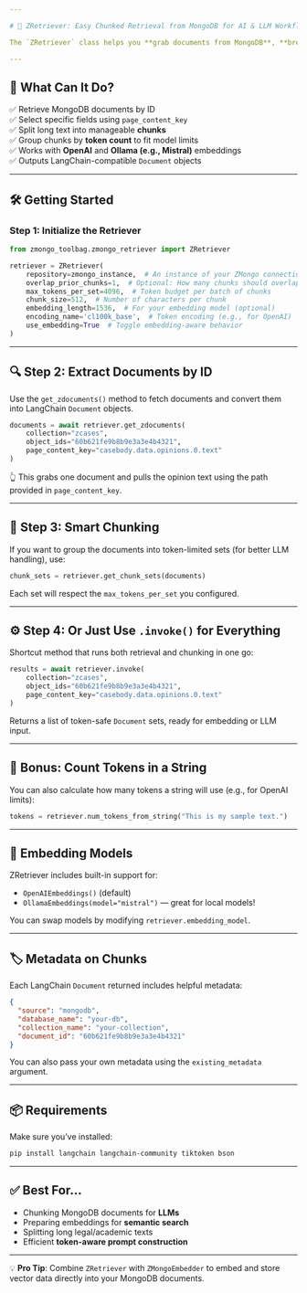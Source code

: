 ```yaml
---

# 🧠 ZRetriever: Easy Chunked Retrieval from MongoDB for AI & LLM Workflows

The `ZRetriever` class helps you **grab documents from MongoDB**, **break them into smart chunks**, and **get them ready for embeddings or large language models (LLMs)**. It's perfect for building AI-powered apps like summarizers, search engines, or any NLP pipeline.

---
```


## 🌟 What Can It Do?

✅ Retrieve MongoDB documents by ID  
✅ Select specific fields using `page_content_key`  
✅ Split long text into manageable **chunks**  
✅ Group chunks by **token count** to fit model limits  
✅ Works with **OpenAI** and **Ollama (e.g., Mistral)** embeddings  
✅ Outputs LangChain-compatible `Document` objects

---

## 🛠️ Getting Started

### Step 1: Initialize the Retriever

```python
from zmongo_toolbag.zmongo_retriever import ZRetriever

retriever = ZRetriever(
    repository=zmongo_instance,  # An instance of your ZMongo connection
    overlap_prior_chunks=1,  # Optional: How many chunks should overlap for context
    max_tokens_per_set=4096,  # Token budget per batch of chunks
    chunk_size=512,  # Number of characters per chunk
    embedding_length=1536,  # For your embedding model (optional)
    encoding_name='cl100k_base',  # Token encoding (e.g., for OpenAI)
    use_embedding=True  # Toggle embedding-aware behavior
)
```

---

## 🔍 Step 2: Extract Documents by ID

Use the `get_zdocuments()` method to fetch documents and convert them into LangChain `Document` objects.

```python
documents = await retriever.get_zdocuments(
    collection="zcases",
    object_ids="60b621fe9b8b9e3a3e4b4321",
    page_content_key="casebody.data.opinions.0.text"
)
```

👆 This grabs one document and pulls the opinion text using the path provided in `page_content_key`.

---

## 🧱 Step 3: Smart Chunking

If you want to group the documents into token-limited sets (for better LLM handling), use:

```python
chunk_sets = retriever.get_chunk_sets(documents)
```

Each set will respect the `max_tokens_per_set` you configured.

---

## ⚙️ Step 4: Or Just Use `.invoke()` for Everything

Shortcut method that runs both retrieval and chunking in one go:

```python
results = await retriever.invoke(
    collection="zcases",
    object_ids="60b621fe9b8b9e3a3e4b4321",
    page_content_key="casebody.data.opinions.0.text"
)
```

Returns a list of token-safe `Document` sets, ready for embedding or LLM input.

---

## 🧮 Bonus: Count Tokens in a String

You can also calculate how many tokens a string will use (e.g., for OpenAI limits):

```python
tokens = retriever.num_tokens_from_string("This is my sample text.")
```

---

## 🧠 Embedding Models

ZRetriever includes built-in support for:

- `OpenAIEmbeddings()` (default)
- `OllamaEmbeddings(model="mistral")` — great for local models!

You can swap models by modifying `retriever.embedding_model`.

---

## 🏷️ Metadata on Chunks

Each LangChain `Document` returned includes helpful metadata:

```json
{
  "source": "mongodb",
  "database_name": "your-db",
  "collection_name": "your-collection",
  "document_id": "60b621fe9b8b9e3a3e4b4321"
}
```

You can also pass your own metadata using the `existing_metadata` argument.

---

## 📦 Requirements

Make sure you’ve installed:

```bash
pip install langchain langchain-community tiktoken bson
```

---

## ✅ Best For…

- Chunking MongoDB documents for **LLMs**
- Preparing embeddings for **semantic search**
- Splitting long legal/academic texts
- Efficient **token-aware prompt construction**

---

💡 **Pro Tip**: Combine `ZRetriever` with `ZMongoEmbedder` to embed and store vector data directly into your MongoDB documents.